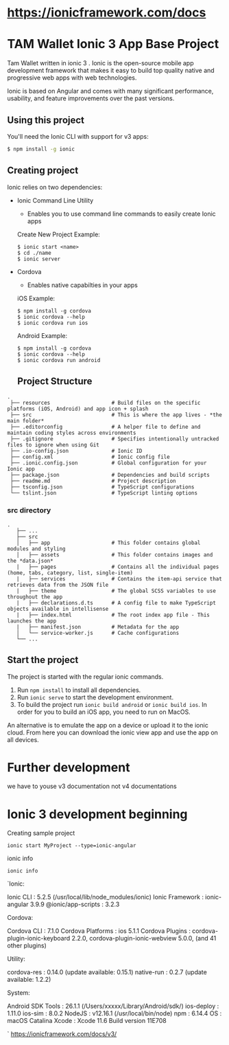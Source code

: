 # https://ionicframework.com/docs

TAM Wallet Ionic 3 App Base Project
=====================

Tam Wallet written in ionic 3 .
Ionic is the open-source mobile app development framework that makes it easy to build top quality native and progressive web apps with web technologies.

Ionic is based on Angular and comes with many significant performance, usability, and feature improvements over the past versions.

## Using this project

You'll need the Ionic CLI with support for v3 apps:

```bash
$ npm install -g ionic
```

## Creating project

Ionic relies on two dependencies: 
- Ionic Command Line Utility
  - Enables you to use command line commands to easily create Ionic apps
  
  Create New Project Example:
  ```
  $ ionic start <name>
  $ cd ./name
  $ ionic server
  ```
  
- Cordova
  - Enables native capabilties in your apps
  
  iOS Example:
  ```
  $ npm install -g cordova
  $ ionic cordova --help
  $ ionic cordova run ios
  ```
  
  Android Example:
    ```
    $ npm install -g cordova
    $ ionic cordova --help
    $ ionic cordova run android
    ```
  
  ## Project Structure

```
.
 ├── resources                    # Build files on the specific platforms (iOS, Android) and app icon + splash
 ├── src                          # This is where the app lives - *the main folder*
 ├── .editorconfig                # A helper file to define and maintain coding styles across environments
 ├── .gitignore                   # Specifies intentionally untracked files to ignore when using Git
 ├── .io-config.json              # Ionic ID
 ├── config.xml                   # Ionic config file
 ├── .ionic.config.json           # Global configuration for your Ionic app
 ├── package.json                 # Dependencies and build scripts
 ├── readme.md                    # Project description
 ├── tsconfig.json                # TypeScript configurations
 └── tslint.json                  # TypeScript linting options
```

### src directory
```
.
   ├── ...
   ├── src                       
   │   ├── app                    # This folder contains global modules and styling
   │   ├── assets                 # This folder contains images and the *data.json*
   |   ├── pages                  # Contains all the individual pages (home, tabs, category, list, single-item)
   |   ├── services               # Contains the item-api service that retrieves data from the JSON file
   |   ├── theme                  # The global SCSS variables to use throughout the app
   |   ├── declarations.d.ts      # A config file to make TypeScript objects available in intellisense
   |   ├── index.html             # The root index app file - This launches the app
   |   ├── manifest.json          # Metadata for the app
   │   └── service-worker.js      # Cache configurations
   └── ...
```


## Start the project
The project is started with the regular ionic commands.

1. Run `npm install` to install all dependencies.
2. Run `ionic serve` to start the development environment.
3. To build the project run `ionic build android` or `ionic build ios`. In order for you to build an iOS app, you need to run on MacOS.

An alternative is to emulate the app on a device or upload it to the ionic cloud. From here you can download the ionic view app and use the app on all devices.

  
 # Further development
we have to youse v3 documentation not v4 documentations

 # Ionic 3 development beginning
 
Creating sample project 

`ionic start MyProject --type=ionic-angular`


ionic info

`ionic info`

`Ionic:

   Ionic CLI          : 5.2.5 (/usr/local/lib/node_modules/ionic)
   Ionic Framework    : ionic-angular 3.9.9
   @ionic/app-scripts : 3.2.3

Cordova:

   Cordova CLI       : 7.1.0
   Cordova Platforms : ios 5.1.1
   Cordova Plugins   : cordova-plugin-ionic-keyboard 2.2.0, cordova-plugin-ionic-webview 5.0.0, (and 41 other plugins)

Utility:

   cordova-res : 0.14.0 (update available: 0.15.1)
   native-run  : 0.2.7 (update available: 1.2.2)

System:

   Android SDK Tools : 26.1.1 (/Users/xxxxx/Library/Android/sdk/)
   ios-deploy        : 1.11.0
   ios-sim           : 8.0.2
   NodeJS            : v12.16.1 (/usr/local/bin/node)
   npm               : 6.14.4
   OS                : macOS Catalina
   Xcode             : Xcode 11.6 Build version 11E708


`
https://ionicframework.com/docs/v3/
